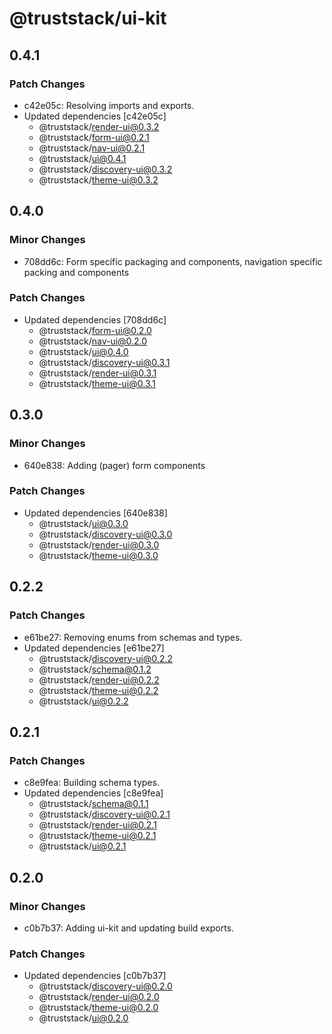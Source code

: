 # @truststack/ui-kit

## 0.4.1

### Patch Changes

- c42e05c: Resolving imports and exports.
- Updated dependencies [c42e05c]
  - @truststack/render-ui@0.3.2
  - @truststack/form-ui@0.2.1
  - @truststack/nav-ui@0.2.1
  - @truststack/ui@0.4.1
  - @truststack/discovery-ui@0.3.2
  - @truststack/theme-ui@0.3.2

## 0.4.0

### Minor Changes

- 708dd6c: Form specific packaging and components, navigation specific packing and components

### Patch Changes

- Updated dependencies [708dd6c]
  - @truststack/form-ui@0.2.0
  - @truststack/nav-ui@0.2.0
  - @truststack/ui@0.4.0
  - @truststack/discovery-ui@0.3.1
  - @truststack/render-ui@0.3.1
  - @truststack/theme-ui@0.3.1

## 0.3.0

### Minor Changes

- 640e838: Adding (pager) form components

### Patch Changes

- Updated dependencies [640e838]
  - @truststack/ui@0.3.0
  - @truststack/discovery-ui@0.3.0
  - @truststack/render-ui@0.3.0
  - @truststack/theme-ui@0.3.0

## 0.2.2

### Patch Changes

- e61be27: Removing enums from schemas and types.
- Updated dependencies [e61be27]
  - @truststack/discovery-ui@0.2.2
  - @truststack/schema@0.1.2
  - @truststack/render-ui@0.2.2
  - @truststack/theme-ui@0.2.2
  - @truststack/ui@0.2.2

## 0.2.1

### Patch Changes

- c8e9fea: Building schema types.
- Updated dependencies [c8e9fea]
  - @truststack/schema@0.1.1
  - @truststack/discovery-ui@0.2.1
  - @truststack/render-ui@0.2.1
  - @truststack/theme-ui@0.2.1
  - @truststack/ui@0.2.1

## 0.2.0

### Minor Changes

- c0b7b37: Adding ui-kit and updating build exports.

### Patch Changes

- Updated dependencies [c0b7b37]
  - @truststack/discovery-ui@0.2.0
  - @truststack/render-ui@0.2.0
  - @truststack/theme-ui@0.2.0
  - @truststack/ui@0.2.0
